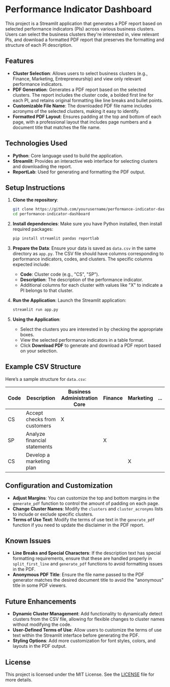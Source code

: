 
# Performance Indicator Dashboard

This project is a Streamlit application that generates a PDF report based on selected performance indicators (PIs) across various business clusters. Users can select the business clusters they're interested in, view relevant PIs, and download a formatted PDF report that preserves the formatting and structure of each PI description.

## Features

- **Cluster Selection**: Allows users to select business clusters (e.g., Finance, Marketing, Entrepreneurship) and view only relevant performance indicators.
- **PDF Generation**: Generates a PDF report based on the selected clusters. The report includes the cluster code, a bolded first line for each PI, and retains original formatting like line breaks and bullet points.
- **Customizable File Name**: The downloaded PDF file name includes acronyms of the selected clusters, making it easy to identify.
- **Formatted PDF Layout**: Ensures padding at the top and bottom of each page, with a professional layout that includes page numbers and a document title that matches the file name.

## Technologies Used

- **Python**: Core language used to build the application.
- **Streamlit**: Provides an interactive web interface for selecting clusters and downloading the report.
- **ReportLab**: Used for generating and formatting the PDF output.

## Setup Instructions

1. **Clone the repository**:
   ```bash
   git clone https://github.com/yourusername/performance-indicator-dashboard.git
   cd performance-indicator-dashboard
   ```

2. **Install dependencies**:
   Make sure you have Python installed, then install required packages:
   ```bash
   pip install streamlit pandas reportlab
   ```

3. **Prepare the Data**:
   Ensure your data is saved as `data.csv` in the same directory as `app.py`. The CSV file should have columns corresponding to performance indicators, codes, and clusters. The specific columns expected include:
   - **Code**: Cluster code (e.g., "CS", "SP").
   - **Description**: The description of the performance indicator.
   - Additional columns for each cluster with values like "X" to indicate a PI belongs to that cluster.

4. **Run the Application**:
   Launch the Streamlit application:
   ```bash
   streamlit run app.py
   ```

5. **Using the Application**:
   - Select the clusters you are interested in by checking the appropriate boxes.
   - View the selected performance indicators in a table format.
   - Click **Download PDF** to generate and download a PDF report based on your selection.

## Example CSV Structure

Here’s a sample structure for `data.csv`:

| Code | Description                                           | Business Administration Core | Finance | Marketing | ... |
|------|-------------------------------------------------------|------------------------------|---------|-----------|-----|
| CS   | Accept checks from customers                          | X                            |         |           |     |
| SP   | Analyze financial statements                          |                              | X       |           |     |
| CS   | Develop a marketing plan                              |                              |         | X         |     |

## Configuration and Customization

- **Adjust Margins**: You can customize the top and bottom margins in the `generate_pdf` function to control the amount of padding on each page.
- **Change Cluster Names**: Modify the `clusters` and `cluster_acronyms` lists to include or exclude specific clusters.
- **Terms of Use Text**: Modify the terms of use text in the `generate_pdf` function if you need to update the disclaimer in the PDF report.

## Known Issues

- **Line Breaks and Special Characters**: If the description text has special formatting requirements, ensure that these are handled properly in `split_first_line` and `generate_pdf` functions to avoid formatting issues in the PDF.
- **Anonymous PDF Title**: Ensure the file name passed to the PDF generator matches the desired document title to avoid the "anonymous" title in some PDF viewers.

## Future Enhancements

- **Dynamic Cluster Management**: Add functionality to dynamically detect clusters from the CSV file, allowing for flexible changes to cluster names without modifying the code.
- **User-Defined Terms of Use**: Allow users to customize the terms of use text within the Streamlit interface before generating the PDF.
- **Styling Options**: Add more customization for font styles, colors, and layouts in the PDF output.

## License

This project is licensed under the MIT License. See the [LICENSE](LICENSE) file for more details.
